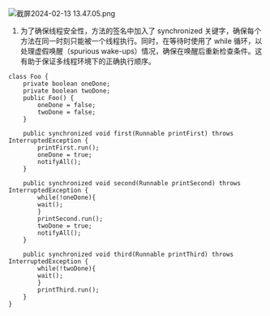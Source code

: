 ![截屏2024-02-13 13.47.05.png](https://img.xwyue.com/i/2024/02/13/65cb72dee8c3e.png)    

1. 为了确保线程安全性，方法的签名中加入了 synchronized 关键字，确保每个方法在同一时刻只能被一个线程执行。同时，在等待时使用了 while 循环，以处理虚假唤醒（spurious wake-ups）情况，确保在唤醒后重新检查条件。这有助于保证多线程环境下的正确执行顺序。
```code
class Foo {
    private boolean oneDone;
    private boolean twoDone;
    public Foo() {
        oneDone = false;
        twoDone = false;
    }

    public synchronized void first(Runnable printFirst) throws InterruptedException {
        printFirst.run();
        oneDone = true;
        notifyAll();
    }

    public synchronized void second(Runnable printSecond) throws InterruptedException {
        while(!oneDone){
        wait();
        }
        printSecond.run();
        twoDone = true;
        notifyAll();
    }

    public synchronized void third(Runnable printThird) throws InterruptedException {
        while(!twoDone){
        wait();
        }
        printThird.run();
    }
}
```

